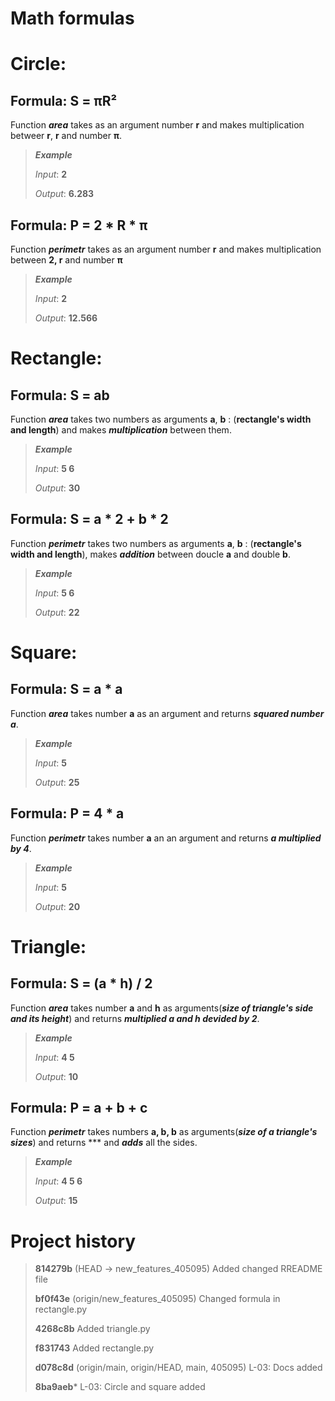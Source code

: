 # Math formulas
###
# Circle:
## Formula: **S = πR²**

Function ***area*** takes as an argument number **r** and makes multiplication betweer **r**, **r** and number **π**.

>***Example***
> 
> *Input*: **2**
> 
> *Output*: **6.283**

## Formula: **P = 2 * R * π**

Function ***perimetr*** takes as an argument number **r** and makes multiplication between **2, r** and number **π**

>***Example***
> 
> *Input*: **2**
> 
> *Output*: **12.566**

# Rectangle: 
## Formula: **S = ab**
Function ***area*** takes two numbers as arguments **a**, **b** : (**rectangle's width and length**) and makes ***multiplication*** between them.

>***Example***
> 
> *Input*: **5 6**
> 
> *Output*: **30**
 
## Formula: **S = a * 2 + b * 2**
Function ***perimetr*** takes two numbers as arguments **a**, **b** : (**rectangle's width and length**), makes ***addition*** between doucle **a** and double **b**.

>***Example***
> 
> *Input*: **5 6**
> 
> *Output*: **22**
 
# Square: 
## Formula: **S = a * a**
Function ***area*** takes number **a** as an argument and returns ***squared number a***.

>***Example***
> 
> *Input*: **5**
> 
> *Output*: **25**


## Formula: **P = 4 * a**
Function ***perimetr*** takes number **a** an an argument and returns ***a multiplied by 4***.

>***Example***
> 
> *Input*: **5**
> 
> *Output*: **20**

# Triangle:
## Formula: **S = (a * h) / 2**

Function ***area*** takes number **a** and **h** as arguments(***size of triangle's side and its height***) and returns ***multiplied a and h devided by 2***.

>***Example***
> 
> *Input*: **4 5**
> 
> *Output*: **10**

## Formula: **P = a + b + c**

Function ***perimetr*** takes numbers **a, b, b** as arguments(***size of a triangle's sizes***) and returns *** and ***adds*** all the sides.

>***Example***
> 
> *Input*: **4 5 6**
> 
> *Output*: **15**

# Project history

>**814279b** (HEAD -> new_features_405095) Added changed RREADME file
>
>**bf0f43e** (origin/new_features_405095) Changed formula in rectangle.py
>
>**4268c8b** Added triangle.py
>
>**f831743** Added rectangle.py
>
>**d078c8d** (origin/main, origin/HEAD, main, 405095) L-03: Docs added
>
>**8ba9aeb*** L-03: Circle and square added


